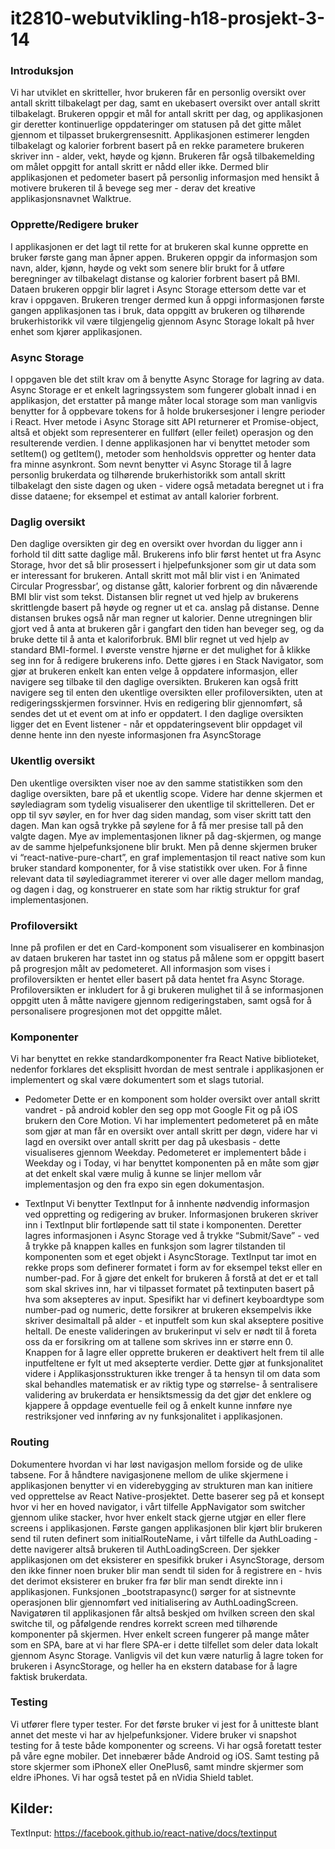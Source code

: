 # it2810-webutvikling-h18-prosjekt-3-14
### Introduksjon
Vi har utviklet en skritteller, hvor brukeren får en personlig oversikt over antall skritt tilbakelagt per dag, samt en ukebasert oversikt over antall skritt tilbakelagt. Brukeren oppgir et mål for antall skritt per dag, og applikasjonen gir deretter kontinuerlige oppdateringer om statusen på det gitte målet gjennom et tilpasset brukergrensesnitt. Applikasjonen estimerer lengden tilbakelagt og kalorier forbrent basert på en rekke parametere brukeren skriver inn - alder, vekt, høyde og kjønn. Brukeren får også tilbakemelding om målet oppgitt for antall skritt er nådd eller ikke. Dermed blir applikasjonen et pedometer basert på personlig informasjon med hensikt å motivere brukeren til å bevege seg mer - derav det kreative applikasjonsnavnet Walktrue. 

### Opprette/Redigere bruker

I applikasjonen er det lagt til rette for at brukeren skal kunne opprette en bruker første gang man åpner appen. Brukeren oppgir da informasjon som navn, alder, kjønn, høyde og vekt som senere blir brukt for å utføre beregninger av tilbakelagt distanse og kalorier forbrent basert på BMI. Dataen brukeren oppgir blir lagret i Async Storage ettersom dette var et krav i oppgaven. Brukeren trenger dermed kun å oppgi informasjonen første gangen applikasjonen tas i bruk, data oppgitt av brukeren og tilhørende brukerhistorikk vil være tilgjengelig gjennom Async Storage lokalt på hver enhet som kjører applikasjonen. 

### Async Storage
I oppgaven ble det stilt krav om å benytte Async Storage for lagring av data. Async Storage er et enkelt lagringssystem som fungerer globalt innad i en applikasjon, det erstatter på mange måter local storage som man vanligvis benytter for å oppbevare tokens for å holde brukersesjoner i lengre perioder i React.  Hver metode i Async Storage sitt API returnerer et Promise-object, altså et objekt som representerer en fullført (eller feilet) operasjon og den resulterende verdien. I denne applikasjonen har vi benyttet metoder som setItem() og getItem(), metoder som henholdsvis oppretter og henter data fra minne asynkront. Som nevnt benytter vi Async Storage til å lagre personlig brukerdata og tilhørende brukerhistorikk som antall skritt tilbakelagt den siste dagen og uken - videre også metadata beregnet ut i fra disse dataene; for eksempel et estimat av antall kalorier forbrent. 

### Daglig oversikt
Den daglige oversikten gir deg en oversikt over hvordan du ligger ann i forhold til ditt satte daglige mål. Brukerens info blir først hentet ut fra Async Storage, hvor det så blir prosessert i hjelpefunksjoner som gir ut data som er interessant for brukeren. Antall skritt mot mål blir vist i en ‘Animated Circular Progressbar’, og distanse gått, kalorier forbrent og din nåværende BMI blir vist som tekst. Distansen blir regnet ut ved hjelp av brukerens skrittlengde basert på høyde og regner ut et ca. anslag på distanse. Denne distansen brukes også når man regner ut kalorier. Denne utregningen blir gjort ved å anta at brukeren går i gangfart den tiden han beveger seg, og da bruke dette til å anta et kaloriforbruk. BMI blir regnet ut ved hjelp av standard BMI-formel.
I øverste venstre hjørne er det mulighet for å klikke seg inn for å redigere brukerens info. Dette gjøres i en Stack Navigator, som gjør at brukeren enkelt kan enten velge å oppdatere informasjon, eller navigere seg tilbake til den daglige oversikten. Brukeren kan også fritt navigere seg til enten den ukentlige oversikten eller profiloversikten, uten at redigeringsskjermen forsvinner. Hvis en redigering blir gjennomført, så sendes det ut et event om at info er oppdatert. I den daglige oversikten ligger det en Event listener - når et oppdateringsevent blir oppdaget vil denne hente inn den nyeste informasjonen fra AsyncStorage 

### Ukentlig oversikt
Den ukentlige oversikten viser noe av den samme statistikken som den daglige oversikten, bare på et ukentlig scope. Videre har denne skjermen et søylediagram som tydelig visualiserer den ukentlige til skrittelleren. Det er opp til syv søyler, en for hver dag siden mandag, som viser skritt tatt den dagen. Man kan også trykke på søylene for å få mer presise tall på den valgte dagen. Mye av implementasjonen likner på dag-skjermen, og mange av de samme hjelpefunksjonene blir brukt. Men på denne skjermen bruker vi “react-native-pure-chart”, en graf implementasjon til react native som kun bruker standard komponenter, for å vise statistikk over uken. For å finne relevant data til søylediagrammet itererer vi over alle dager mellom mandag, og dagen i dag, og konstruerer en state som har riktig struktur for graf implementasjonen.

### Profiloversikt
Inne på profilen er det en Card-komponent som visualiserer en kombinasjon av dataen brukeren har tastet inn og status på målene som er oppgitt basert på progresjon målt av pedometeret. All informasjon som vises i profiloversikten er hentet eller basert på data hentet fra Async Storage. Profiloversikten er inkludert for å gi brukeren mulighet til å se informasjonen oppgitt uten å måtte navigere gjennom redigeringstaben, samt også for å personalisere progresjonen mot det oppgitte målet.

### Komponenter
Vi har benyttet en rekke standardkomponenter fra React Native biblioteket, nedenfor forklares det eksplisitt hvordan de mest sentrale i applikasjonen er implementert og skal være dokumentert som et slags tutorial.

- Pedometer
Dette er en komponent som holder oversikt over antall skritt vandret - på android kobler den seg opp mot Google Fit og på iOS brukern den Core Motion. Vi har implementert pedometeret på en måte som gjør at man får en oversikt over antall skritt per døgn, videre har vi lagd en oversikt over antall skritt per dag på ukesbasis - dette visualiseres gjennom Weekday. Pedometeret er implementert både i Weekday og i Today, vi har benyttet komponenten på en måte som gjør at det enkelt skal være mulig å kunne se linjer mellom vår implementasjon og den fra expo sin egen dokumentasjon.

- TextInput
Vi benytter TextInput for å innhente nødvendig informasjon ved oppretting og redigering av bruker. Informasjonen brukeren skriver inn i TextInput blir fortløpende satt til state i komponenten. Deretter lagres informasjonen i Async 
Storage ved å trykke “Submit/Save” - ved å trykke på knappen kalles en funksjon som lagrer tilstanden til komponenten som et eget objekt i AsyncStorage.
TextInput tar imot en rekke props som definerer formatet i form av for eksempel tekst eller en number-pad. For å gjøre det enkelt for brukeren å forstå at det er et tall som skal skrives inn, har vi tilpasset formatet på textinputen basert på hva som aksepteres av input. Spesifikt har vi definert keyboardtype som number-pad og numeric, dette forsikrer at brukeren eksempelvis ikke skriver desimaltall på alder - et inputfelt som kun skal  akseptere positive heltall. De eneste valideringen av brukerinput vi selv er nødt til å foreta oss da er forsikring om at tallene som skrives inn er større enn 0. Knappen for å lagre eller opprette brukeren er deaktivert helt frem til alle inputfeltene er fylt ut med aksepterte verdier. Dette gjør at funksjonalitet videre i Applikasjonsstrukturen ikke trenger å ta hensyn til om data som skal behandles matematisk er av riktig type og størrelse- å sentralisere validering av brukerdata er hensiktsmessig da det gjør det enklere og kjappere å oppdage eventuelle feil og å enkelt kunne innføre nye restriksjoner ved innføring av ny funksjonalitet i applikasjonen. 
### Routing
Dokumentere hvordan vi har løst navigasjon mellom forside og de ulike tabsene. 
For å håndtere navigasjonene mellom de ulike skjermene i applikasjonen benytter vi en viderebygging av strukturen man kan initiere ved opprettelse av React Native-prosjektet. Dette baserer seg på et konsept hvor vi her en hoved navigator, i vårt tilfelle AppNavigator som switcher gjennom ulike stacker, hvor hver enkelt stack gjerne utgjør en eller flere screens i applikasjonen. Første gangen applikasjonen blir kjørt blir brukeren send til ruten definert som initialRouteName, i vårt tilfelle da AuthLoading - dette navigerer altså brukeren til AuthLoadingScreen. Der sjekker applikasjonen om det eksisterer en spesifikk bruker i AsyncStorage, dersom den ikke finner noen bruker blir man sendt til siden for å registrere en - hvis det derimot eksisterer en bruker fra før blir man sendt direkte inn i applikasjonen. Funksjonen _bootstrapasync() sørger for at sistnevnte operasjonen blir gjennomført ved initialisering av AuthLoadingScreen. Navigatøren til applikasjonen får altså beskjed om hvilken screen den skal switche til, og påfølgende rendres korrekt screen med tilhørende komponenter på skjermen. Hver enkelt screen fungerer på mange måter som en SPA, bare at vi har flere SPA-er i dette tilfellet som deler data lokalt gjennom Async Storage. Vanligvis vil det kun være naturlig å lagre token for brukeren i AsyncStorage, og heller ha en ekstern database for å lagre faktisk brukerdata. 

### Testing
Vi utfører flere typer tester. For det første bruker vi jest for å unitteste blant annet det meste vi har av hjelpefunksjoner. Videre bruker vi snapshot testing for å teste både komponenter og screens. Vi har også foretatt tester på våre egne mobiler. Det innebærer både Android og iOS. Samt testing på store skjermer som iPhoneX eller OnePlus6, samt mindre skjermer som eldre iPhones. Vi har også testet på en nVidia Shield tablet.


## Kilder: 
TextInput: https://facebook.github.io/react-native/docs/textinput


